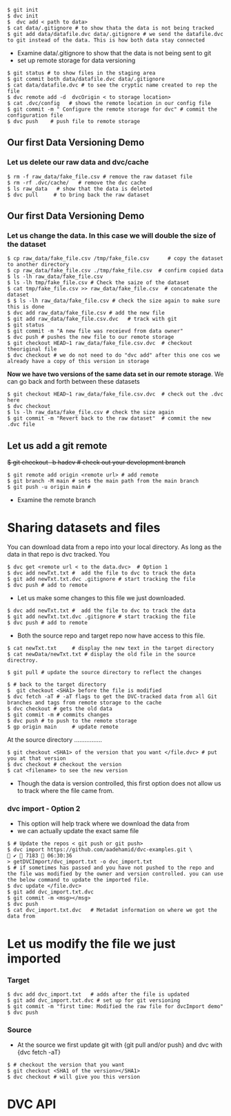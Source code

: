 ```console
$ git init
$ dvc init
$  dvc add < path to data>
$ cat data/.gitignore # to show thata the data is not being tracked
$ git add data/datafile.dvc data/.gitignore # we send the datafile.dvc to git instead of the data. This is how both data stay connected
```

- Examine data/.gitignore to show that the data is not being sent to git
- set up remote storage for data versioning

```console
$ git status # to show files in the staging area
$ git commit both data/datafile.dvc data/.gitignore
$ cat data/datafile.dvc # to see the cryptic name created to rep the file
$ dvc remote add -d  dvcOrigin < to storage location>
$ cat .dvc/config   # shows the remote location in our config file
$ git commit -m " Configure the remote storage for dvc" # commit the configuration file
$ dvc push    # push file to remote storage
```

## Our first Data Versioning Demo

### Let us delete our raw data and dvc/cache

```console
$ rm -f raw_data/fake_file.csv # remove the raw dataset file
$ rm -rf .dvc/cache/   # remove the dvc cache
$ ls raw_data   # show that the data is deleted
$ dvc pull     # to bring back the raw dataset
```

## Our first Data Versioning Demo

### Let us change the data. In this case we will double the size of the dataset

```console
$ cp raw_data/fake_file.csv /tmp/fake_file.csv      # copy the dataset to another directory
$ cp raw_data/fake_file.csv ./tmp/fake_file.csv  # confirm copied data
$ ls -lh raw_data/fake_file.csv
$ ls -lh tmp/fake_file.csv # Check the saize of the dataset
$ cat tmp/fake_file.csv >> raw_data/fake_file.csv  # concatenate the dataset
$ $ ls -lh raw_data/fake_file.csv # check the size again to make sure this is done
$ dvc add raw_data/fake_file.csv # add the new file
$ git add raw_data/fake_file.csv.dvc   # track with git
$ git status
$ git commit -m "A new file was receievd from data owner"
$ dvc push # pushes the new file to our remote storage
$ git checkout HEAD~1 raw_data/fake_file.csv.dvc  # checkout theoriginal file
$ dvc checkout # we do not need to do "dvc add" after this one cos we already have a copy of this version in storage
```

**Now we have two versions of the same data set in our remote storage**. We can go back and forth between these datasets

```console
$ git checkout HEAD~1 raw_data/fake_file.csv.dvc  # check out the .dvc here
$ dvc checkout
$ ls -lh raw_data/fake_file.csv # check the size again
$ git commit -m "Revert back to the raw dataset"  # commit the new .dvc file
```

## Let us add a git remote

~~$ git checkout -b hadev # check out your development branch~~

```console
$ git remote add origin <remote url> # add remote
$ git branch -M main # sets the main path from the main branch
$ git push -u origin main #
```

- Examine the remote branch

# Sharing datasets and files

You can download data from a repo into your local directory. As long as the data in that repo is dvc tracked. You

```console
$ dvc get <remote url < to the data.dvc>  # Option 1
$ dvc add newTxt.txt #  add the file to dvc to track the data
$ git add newTxt.txt.dvc .gitignore # start tracking the file
$ dvc push # add to remote
```

- Let us make some changes to this file we just downloaded.

```console
$ dvc add newTxt.txt #  add the file to dvc to track the data
$ git add newTxt.txt.dvc .gitignore # start tracking the file
$ dvc push # add to remote
```

- Both the source repo and target repo now have access to this file.

```console
$ cat newTxt.txt     # display the new text in the target directory
$ cat newData/newTxt.txt # display the old file in the source directroy.

$ git pull # update the source directory to reflect the changes

$ # back to the target directory
$  git checkout <SHA1> before the file is modified
$ dvc fetch -aT # -aT flags to get the DVC-tracked data from all Git branches and tags from remote storage to the cache
$ dvc checkout # gets the old data
$ git commit -m # commits changes
$ dvc push # to push to the remote storage
$ gp origin main     # update remote
```

At the source directory ................

```console
$ git checkout <SHA1> of the version that you want </file.dvc> # put you at that version
$ dvc checkout # checkout the version
$ cat <filename> to see the new version
```

- Though the data is version controlled, this first option does not allow us to track where the file came from.

### dvc import - Option 2

- This option will help track where we download the data from
- we can actually update the exact same file

```console
$ # Update the repos < git push or git push>
$ dvc import https://github.com/aadehamid/dvc-examples.git \                  ✔  7183  06:30:36
> getDVCImport/dvc_import.txt -o dvc_import.txt
$ # if sometimes has passed and you have not pushed to the repo and  the file was modified by the owner and version controlled. you can use the below command to update the imported file.
$ dvc update </file.dvc>
$ git add dvc_import.txt.dvc
$ git commit -m <msg></msg>
$ dvc push
$ cat dvc_import.txt.dvc   # Metadat information on where we got the data from
```

# Let us modify the file we just imported

### Target

```console
$ dvc add dvc_import.txt   # adds after the file is updated
$ git add dvc_import.txt.dvc # set up for git versioning
$ git commit -m "first time: Modified the raw file for dvcImport demo"
$ dvc push
```

### Source

- At the source we first update git with {git pull and/or push} and dvc with {dvc fetch -aT}

```console
$ # checkout the version that you want
$ git checkout <SHA1 of the version></SHA1>
$ dvc checkout # will give you this version
```

# DVC API
